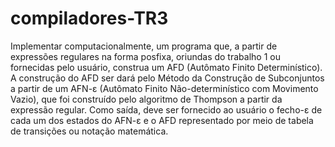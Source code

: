 # compiladores-TR3

Implementar computacionalmente, um programa que, a partir de expressões regulares na forma posfixa, oriundas do trabalho 1 ou fornecidas pelo usuário, construa um AFD (Autômato Finito Determinístico). A construção do AFD ser dará pelo Método da Construção de Subconjuntos a partir de um AFN-ɛ (Autômato Finito Não-determinístico com Movimento Vazio), que foi construído pelo algoritmo de Thompson a partir da expressão regular. Como saída, deve ser fornecido ao usuário o fecho-ɛ de cada um dos estados do AFN-ɛ e o AFD representado por meio de tabela de transições ou notação matemática.

